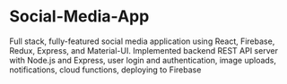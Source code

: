 # Social-Media-App
Full stack, fully-featured social media application using React, Firebase, Redux, Express, and Material-UI.  Implemented backend REST API server with Node.js and Express, user login and authentication, image uploads, notifications, cloud functions, deploying to Firebase
